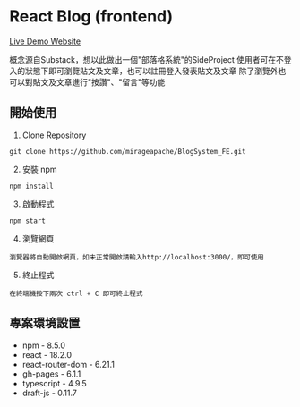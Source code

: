 # React Blog (frontend)

[Live Demo Website](https://mirageapache.github.io/BlogSystem_FE/)

概念源自Substack，想以此做出一個"部落格系統"的SideProject
使用者可在不登入的狀態下即可瀏覽貼文及文章，也可以註冊登入發表貼文及文章
除了瀏覽外也可以對貼文及文章進行"按讚"、"留言"等功能

## 開始使用

1. Clone Repository

```
git clone https://github.com/mirageapache/BlogSystem_FE.git
```

2. 安裝 npm

```
npm install
```

3. 啟動程式

```
npm start
```

4. 瀏覽網頁

```
瀏覽器將自動開啟網頁，如未正常開啟請輸入http://localhost:3000/，即可使用
```

5. 終止程式

```
在終端機按下兩次 ctrl + C 即可終止程式
```

## 專案環境設置

- npm - 8.5.0
- react - 18.2.0
- react-router-dom - 6.21.1
- gh-pages - 6.1.1
- typescript - 4.9.5
- draft-js - 0.11.7